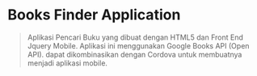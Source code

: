 # Books Finder Application
>Aplikasi Pencari Buku yang dibuat dengan HTML5 dan Front End Jquery Mobile.
>Aplikasi ini menggunakan Google Books API (Open API).
>dapat dikombinasikan dengan Cordova untuk membuatnya menjadi aplikasi mobile.



